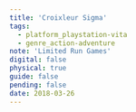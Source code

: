 ```yaml
---
title: 'Croixleur Sigma'
tags:
  - platform_playstation-vita
  - genre_action-adventure
note: 'Limited Run Games'
digital: false
physical: true
guide: false
pending: false
date: 2018-03-26
---
```

